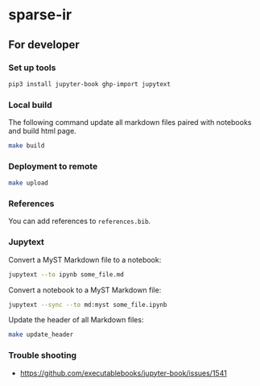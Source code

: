 # sparse-ir


## For developer
### Set up tools

```bash
pip3 install jupyter-book ghp-import jupytext
```

### Local build
The following command update all markdown files paired with notebooks and build html page. 

```bash
make build
```

### Deployment to remote

```bash
make upload
```

### References
You can add references to `references.bib`.

### Jupytext

Convert a MyST Markdown file to a notebook:

```bash
jupytext --to ipynb some_file.md
```

Convert a notebook to a MyST Markdown file:

```bash
jupytext --sync --to md:myst some_file.ipynb
```

Update the header of all Markdown files:

```bash
make update_header
```

### Trouble shooting

* https://github.com/executablebooks/jupyter-book/issues/1541
